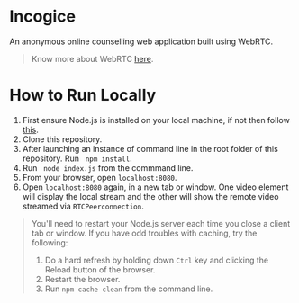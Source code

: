 # Incogice
An anonymous online counselling web application built using WebRTC.
> Know more about WebRTC [here](https://webrtc.org/).

# How to Run Locally
1. First ensure Node.js is installed on your local machine, if not then  follow <a href="https://nodejs.org/en/download/">this</a>.
1. Clone this repository.
1. After launching an instance of command line in the root folder of this repository. Run ``` npm install```.
1. Run  ``` node index.js``` from the commmand line.
1. From your browser, open ```localhost:8080```.
1. Open ```localhost:8080``` again, in a new tab or window. One video element will display the local stream and the other will show the remote video streamed via ```RTCPeerconnection```.

> You'll need to restart your Node.js server each time you close a client tab or window.
> If you have odd troubles with caching, try the following:
> 1. Do a hard refresh by holding down ```Ctrl``` key and clicking the Reload button of the browser.
> 1. Restart the browser.
> 1. Run ```npm cache clean``` from the command line.
